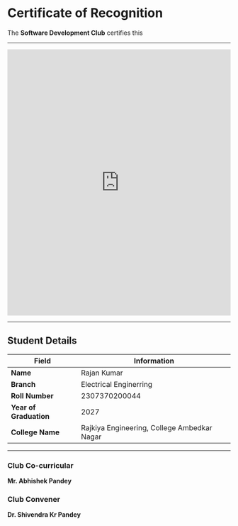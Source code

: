 # Certificate of Recognition

The **Software Development Club** certifies this

---
<embed src="https://github.com/Software-Development-Club-REC-ABN/SDC-open/blob/main/Assets/recabnsdc202511.pdf" type="application/pdf" width="100%" height="600px" />

---
## Student Details

| Field               | Information              |
|---------------------|---------------------------|
| **Name**            | Rajan Kumar               |
| **Branch**          | Electrical Enginerring    |
| **Roll Number**     | 2307370200044             |
| **Year of Graduation** | 2027                  |
| **College Name**    |Rajkiya Engineering, College Ambedkar Nagar|

---

### Club Co-curricular 
**Mr. Abhishek Pandey**

### Club Convener  
**Dr. Shivendra Kr Pandey**
